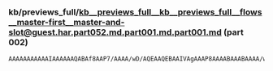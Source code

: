 ### kb/previews_full/kb__previews_full__kb__previews_full__flows__master-first__master-and-slot@guest.har.part052.md.part001.md.part001.md (part 002)

```md
AAAAAAAAAAAIAAAAAAQABAf8AAP7/AAAA/wD/AQEAAQEBAAIVAgAAAP8AAAABAAABAAAA/wAAAAEAAAAAAAAAAAAAAAAAAAEAAQADGgMA/dz/AAEIAQAAAQAAAAAAAA
```

```

